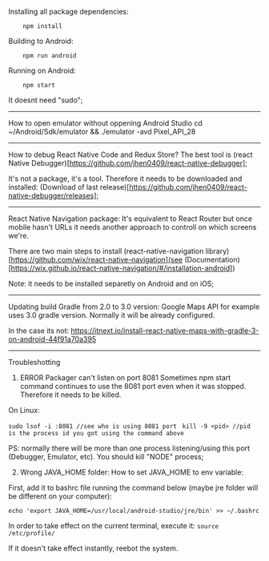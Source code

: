 Installing all package dependencies:
```
    npm install
```

Building to Android:
```
    npm run android
```

Running on Android:
```
    npm start
```

It doesnt need "sudo";

________________
How to open emulator without oppening Android Studio
cd  ~/Android/Sdk/emulator && ./emulator -avd Pixel_API_28

________________
How to debug React Native Code and Redux Store?
The best tool is (react Native Debugger)[https://github.com/jhen0409/react-native-debugger];

It's not a package, it's a tool. Therefore it needs to be downloaded and installed:
(Download of last release)[https://github.com/jhen0409/react-native-debugger/releases];

____________________
React Native Navigation package:
It's equivalent to React Router but once mobile hasn't URLs
it needs another approach to controll on which screens we're.

There are two main steps to install (react-native-navigation library)[https://github.com/wix/react-native-navigation](see (Documentation)[https://wix.github.io/react-native-navigation/#/installation-android])

Note: it needs to be installed separetly on Android and on iOS;

____________________
Updating build Gradle from 2.0 to 3.0 version:
Google Maps API for example uses 3.0 gradle version. Normally it will be already configured.

In the case its not:
https://itnext.io/install-react-native-maps-with-gradle-3-on-android-44f91a70a395
______________
Troubleshotting

1. ERROR  Packager can't listen on port 8081
Sometimes npm start command continues to use the 8081 port even when it was stopped. Therefore it needs to be killed.

On Linux:

```sudo lsof -i :8081 //see who is using 8081 port ```
```kill -9 <pid> //pid is the process id you got using the command above```

PS: normally there will be more than one process listening/using this port (Debugger, Emulator, etc). You should kill "NODE" process;

2. Wrong JAVA_HOME folder: 
How to set JAVA_HOME to env variable:

First, add it to bashrc file running the command below (maybe jre folder will be different on your computer):

```echo 'export JAVA_HOME=/usr/local/android-studio/jre/bin' >> ~/.bashrc```

In order to take effect on the current terminal, execute it:
```source /etc/profile/```

If it doesn't take effect instantly, reebot the system.









